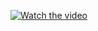 [![Watch the video](https://img.youtube.com/vi/<YlLPS15tnBQ>/0.jpg)](https://www.youtube.com/watch?v=<YlLPS15tnBQ>)
